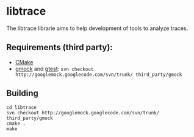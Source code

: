 # libtrace

The libtrace librarie aims to help development of tools to analyze traces.


## Requirements (third party):

* [CMake](http://www.cmake.org/)
* [gmock](https://code.google.com/p/googlemock/) and [gtest](https://code.google.com/p/googletest/):
  ``svn checkout http://googlemock.googlecode.com/svn/trunk/ third_party/gmock``

## Building

```
cd libtrace
svn checkout http://googlemock.googlecode.com/svn/trunk/ third_party/gmock
cmake .
make
```

